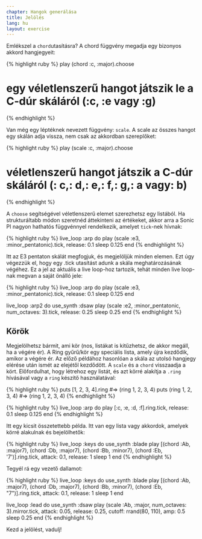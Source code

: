 ```yaml
---
chapter: Hangok generálása
title: Jelölés
lang: hu
layout: exercise
---
```


Emlékszel a `chord`utasításra? A chord függvény megadja egy bizonyos akkord hangjegyeit:

{% highlight ruby %}
play (chord :c, :major).choose
# egy véletlenszerű hangot játszik le a C-dúr skáláról (:c, :e vagy :g)
{% endhighlight %}

Van még egy léptéknek nevezett függvény:  `scale`. A scale az összes hangot egy skálán adja vissza, nem csak az akkordban szereplőket:

{% highlight ruby %}
play (scale :c, :major).choose
# véletlenszerű hangot játszik a C-dúr skáláról (: c,: d,: e,: f,: g,: a vagy: b)
{% endhighlight %}

A `choose` segítségével véletlenszerű elemet szerezhetsz egy listából. Ha strukturáltabb módon szeretnéd áttekinteni az értékeket, akkor arra a Sonic PI nagyon hathatós függvénnyel rendelkezik, amelyet  `tick`-nek hívnak:

{% highlight ruby %}
live_loop :arp do
  play (scale :e3, :minor_pentatonic).tick, release: 0.1
  sleep 0.125
end
{% endhighlight %}

Itt az E3 pentaton skálát megfogjuk, és megjelöljük minden elemen. Ezt úgy végezzük el, hogy egy .tick utasítást adunk a skála meghatározásának végéhez. Ez a jel az aktuális a live loop-hoz tartozik, tehát minden live loop-nak megvan a saját önálló jele:

{% highlight ruby %}
live_loop :arp do
  play (scale :e3, :minor_pentatonic).tick, release: 0.1
  sleep 0.125
end

live_loop :arp2 do
  use_synth :dsaw
  play (scale :e2, :minor_pentatonic, num_octaves: 3).tick, release: 0.25
  sleep 0.25
end
{% endhighlight %}

## Körök

Megjelölhetsz bármit, ami kör (nos, listákat is kitűzhetsz, de akkor megáll, ha a végére ér). A Ring gyűrű/kör egy speciális lista, amely újra kezdődik, amikor a végére ér. Az előző példához hasonlóan a skála az utolsó hangjegy elérése után ismét az elejétől kezdődött. A  `scale` és a `chord` visszaadja a kört. Előfordulhat, hogy létrehoz egy listát, és azt körré alakítja a `.ring` hívásával vagy a `ring` készítő használatával:

{% highlight ruby %}
puts [1, 2, 3, 4].ring #=> (ring 1, 2, 3, 4)
puts (ring 1, 2, 3, 4) #=> (ring 1, 2, 3, 4)
{% endhighlight %}

{% highlight ruby %}
live_loop :arp do
  play [:c, :e, :d, :f].ring.tick, release: 0.1
  sleep 0.125
end
{% endhighlight %}

Itt egy kicsit összetettebb példa. Itt van egy lista vagy akkordok, amelyek körré alakulnak és bejelölhetők:

{% highlight ruby %}
live_loop :keys do
  use_synth :blade
  play [(chord :Ab, :major7), (chord :Db, :major7), (chord :Bb, :minor7), (chord :Eb, '7')].ring.tick, attack: 0.1, release: 1
  sleep 1
end
{% endhighlight %}

Tegyél rá egy vezető dallamot:

{% highlight ruby %}
live_loop :keys do
  use_synth :blade
  play [(chord :Ab, :major7), (chord :Db, :major7), (chord :Bb, :minor7), (chord :Eb, "7")].ring.tick, attack: 0.1, release: 1
  sleep 1
end

live_loop :lead do
  use_synth :dsaw
  play (scale :Ab, :major, num_octaves: 3).mirror.tick, attack: 0.05, release: 0.25, cutoff: rrand(80, 110), amp: 0.5
  sleep 0.25
end
{% endhighlight %}

Kezd a jelölést, vadulj!
